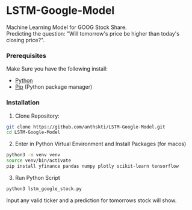 # LSTM-Google-Model
Machine Learning Model for GOOG Stock Share.\
Predicting the question: "Will tomorrow's price be higher than today's closing price?".

### Prerequisites
Make Sure you have the following install:
- [Python](https://www.python.org/)
- [Pip](https://pip.pypa.io/en/stable/) (Python package manager)

### Installation 
1. Clone Repository: 
``` bash
git clone https://github.com/anthskti/LSTM-Google-Model.git
cd LSTM-Google-Model
```

2. Enter in Python Virtual Environment and Install Packages (for macos)
``` bash 
python3 -m venv venv
source venv/bin/activate
pip install yfinance pandas numpy plotly scikit-learn tensorflow
```

3. Run Python Script 
``` bash
python3 lstm_google_stock.py
```

Input any valid ticker and a prediction for tomorrows stock will show.

